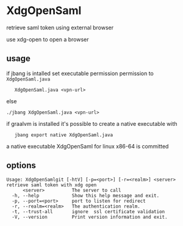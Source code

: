 # XdgOpenSaml
retrieve saml token using external browser

use xdg-open to open a browser

## usage
if jbang is intalled set executable permission permission to `XdgOpenSaml.java` 
```
   XdgOpenSaml.java <vpn-url> 
```
else
```
./jbang XdgOpenSaml.java <vpn-url> 
```
if graalvm is installed it's possible to create a native executable with
```
   jbang export native XdgOpenSaml.java 
```
a native executable XdgOpenSaml for linux x86-64 is committed 

## options

```
Usage: XdgOpenSamlgit [-htV] [-p=<port>] [-r=<realm>] <server>
retrieve saml token with xdg open
      <server>          The server to call
  -h, --help            Show this help message and exit.
  -p, --port=<port>     port to listen for redirect
  -r, --realm=<realm>   The authentication realm.
  -t, --trust-all       ignore  ssl certificate validation
  -V, --version         Print version information and exit.
```